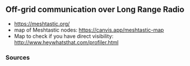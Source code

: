 ## Off-grid communication over Long Range Radio

- https://meshtastic.org/
- map of Meshtastic nodes: https://canvis.app/meshtastic-map
- Map to check if you have direct visibility: http://www.heywhatsthat.com/profiler.html

### Sources
